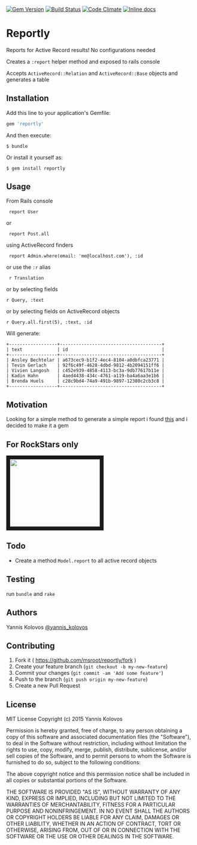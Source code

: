 [![Gem Version](https://badge.fury.io/rb/reportly.png)](http://badge.fury.io/rb/reportly)
[![Build Status](https://travis-ci.org/msroot/reportly.svg?branch=master)](https://travis-ci.org/msroot/reportly) 
[![Code Climate](https://codeclimate.com/github/msroot/reportly/badges/gpa.svg)](https://codeclimate.com/github/msroot/reportly)
[![Inline docs](http://inch-ci.org/github/msroot/reportly.svg?branch=master)](http://inch-ci.org/github/msroot/reportly)

# Reportly

Reports for Active Record results! No configurations needed

Creates a  `:report` helper method and exposed to rails console

Accepts `ActiveRecord::Relation` and `ActiveRecord::Base` objects and generates a table


## Installation

Add this line to your application's Gemfile:

```ruby
gem 'reportly'
```

And then execute:

    $ bundle

Or install it yourself as:

    $ gem install reportly

## Usage
From Rails console

     report User
or 

	 report Post.all

using ActiveRecord finders 

	 report Admin.where(email: 'me@localhost.com'), :id

or use the `:r` alias

	 r Translation

or by selecting fields

	r Query, :text

or by selecting fields on ActiveRecord objects

	r Query.all.first(5), :text, :id

Will generate:

	+------------------+--------------------------------------+
	| text             | id                                   |
	+------------------+--------------------------------------+
	| Ansley Bechtelar | a673cec9-b1f2-4ec4-8104-a0dbfca23771 |
	| Tevin Gerlach    | 92f6c49f-4628-4dbd-9812-4b2094151ff6 |
	| Vivien Langosh   | c452e939-4858-4113-bc3a-9db77617b11e |
	| Kadin Hahn       | 4aed4438-434c-4761-a119-ba4a6aa3e1b6 |
	| Brenda Huels     | c28c9bd4-74a9-491b-9897-12380c2cb3c8 |
	+------------------+--------------------------------------+

## Motivation

Looking for a simple method to generate a simple report i found [this](https://gist.github.com/bgreenlee/72234)
and i decided to make it a gem 

## For RockStars only

<a href="http://www.youtube.com/watch?feature=player_embedded&v=sFZjqVnWBhc
" target="_blank"><img src="http://img.youtube.com/vi/sFZjqVnWBhc/0.jpg" width="240" height="180" border="10" /></a>


## Todo

- Create a method `Model.report` to all active record objects

## Testing

run `bundle` and `rake`

## Authors

Yannis Kolovos [@yannis_kolovos](http://twitter.com/yannis_kolovos)


## Contributing

1. Fork it ( https://github.com/msroot/reportly/fork )
2. Create your feature branch (`git checkout -b my-new-feature`)
3. Commit your changes (`git commit -am 'Add some feature'`)
4. Push to the branch (`git push origin my-new-feature`)
5. Create a new Pull Request


## License 
MIT License Copyright (c) 2015 Yannis Kolovos

Permission is hereby granted, free of charge, to any person obtaining
a copy of this software and associated documentation files (the
"Software"), to deal in the Software without restriction, including
without limitation the rights to use, copy, modify, merge, publish,
distribute, sublicense, and/or sell copies of the Software, and to
permit persons to whom the Software is furnished to do so, subject to
the following conditions:

The above copyright notice and this permission notice shall be
included in all copies or substantial portions of the Software.

THE SOFTWARE IS PROVIDED "AS IS", WITHOUT WARRANTY OF ANY KIND,
EXPRESS OR IMPLIED, INCLUDING BUT NOT LIMITED TO THE WARRANTIES OF
MERCHANTABILITY, FITNESS FOR A PARTICULAR PURPOSE AND
NONINFRINGEMENT. IN NO EVENT SHALL THE AUTHORS OR COPYRIGHT HOLDERS BE
LIABLE FOR ANY CLAIM, DAMAGES OR OTHER LIABILITY, WHETHER IN AN ACTION
OF CONTRACT, TORT OR OTHERWISE, ARISING FROM, OUT OF OR IN CONNECTION
WITH THE SOFTWARE OR THE USE OR OTHER DEALINGS IN THE SOFTWARE.
